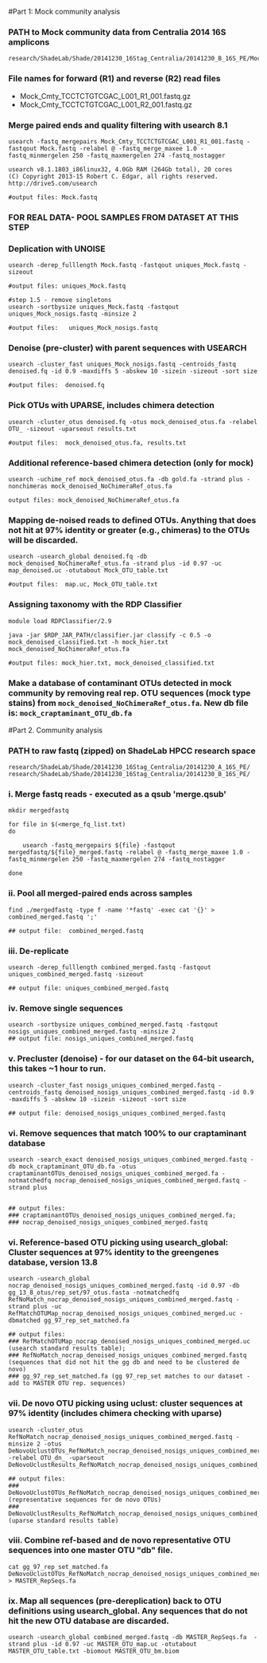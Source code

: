 #Part 1:  Mock community analysis
### PATH to Mock community data from Centralia 2014 16S amplicons
```
research/ShadeLab/Shade/20141230_16Stag_Centralia/20141230_B_16S_PE/Mock_Cmty_TCCTCTGTCGAC_L001_R*
```

### File names for forward (R1) and reverse (R2) read files
* Mock_Cmty_TCCTCTGTCGAC_L001_R1_001.fastq.gz
* Mock_Cmty_TCCTCTGTCGAC_L001_R2_001.fastq.gz

### Merge paired ends and quality filtering with usearch 8.1
```
usearch -fastq_mergepairs Mock_Cmty_TCCTCTGTCGAC_L001_R1_001.fastq -fastqout Mock.fastq -relabel @ -fastq_merge_maxee 1.0 -fastq_minmergelen 250 -fastq_maxmergelen 274 -fastq_nostagger

usearch v8.1.1803_i86linux32, 4.0Gb RAM (264Gb total), 20 cores
(C) Copyright 2013-15 Robert C. Edgar, all rights reserved.
http://drive5.com/usearch

#output files: Mock.fastq
```

### FOR REAL DATA-  POOL SAMPLES FROM DATASET AT THIS STEP

### Deplication with UNOISE
```
usearch -derep_fulllength Mock.fastq -fastqout uniques_Mock.fastq -sizeout

#output files: uniques_Mock.fastq

#step 1.5 - remove singletons
usearch -sortbysize uniques_Mock.fastq -fastqout uniques_Mock_nosigs.fastq -minsize 2

#output files:   uniques_Mock_nosigs.fastq
```

### Denoise (pre-cluster) with parent sequences with USEARCH
```
usearch -cluster_fast uniques_Mock_nosigs.fastq -centroids_fastq denoised.fq -id 0.9 -maxdiffs 5 -abskew 10 -sizein -sizeout -sort size

#output files:  denoised.fq
```

### Pick OTUs with UPARSE, includes chimera detection
```
usearch -cluster_otus denoised.fq -otus mock_denoised_otus.fa -relabel OTU_ -sizeout -uparseout results.txt   

#output files:  mock_denoised_otus.fa, results.txt   
```

### Additional reference-based chimera detection (only for mock)
```
usearch -uchime_ref mock_denoised_otus.fa -db gold.fa -strand plus -nonchimeras mock_denoised_NoChimeraRef_otus.fa

output files: mock_denoised_NoChimeraRef_otus.fa
```

### Mapping de-noised reads to defined OTUs.  Anything that does not hit at 97% identity or greater (e.g., chimeras) to the OTUs will be discarded.   
```
usearch -usearch_global denoised.fq -db mock_denoised_NoChimeraRef_otus.fa -strand plus -id 0.97 -uc map_denoised.uc -otutabout Mock_OTU_table.txt

#output files:  map.uc, Mock_OTU_table.txt
```

### Assigning taxonomy with the RDP Classifier
```
module load RDPClassifier/2.9

java -jar $RDP_JAR_PATH/classifier.jar classify -c 0.5 -o mock_denoised_classified.txt -h mock_hier.txt mock_denoised_NoChimeraRef_otus.fa

#output files: mock_hier.txt, mock_denoised_classified.txt
```

### Make a database of contaminant OTUs detected in mock community by removing real rep. OTU sequences (mock type stains) from `mock_denoised_NoChimeraRef_otus.fa`.  New db file is: `mock_craptaminant_OTU_db.fa`


#Part 2.  Community analysis
### PATH to raw fastq (zipped) on ShadeLab HPCC research space

```
research/ShadeLab/Shade/20141230_16Stag_Centralia/20141230_A_16S_PE/
research/ShadeLab/Shade/20141230_16Stag_Centralia/20141230_B_16S_PE/
```

### i.  Merge fastq reads - executed as a qsub 'merge.qsub'

```
mkdir mergedfastq

for file in $(<merge_fq_list.txt)
do

    usearch -fastq_mergepairs ${file} -fastqout mergedfastq/${file}_merged.fastq -relabel @ -fastq_merge_maxee 1.0 -fastq_minmergelen 250 -fastq_maxmergelen 274 -fastq_nostagger

done
```

### ii.  Pool all merged-paired ends across samples

```
find ./mergedfastq -type f -name '*fastq' -exec cat '{}' > combined_merged.fastq ';'

## output file:  combined_merged.fastq
```

### iii.  De-replicate

```
usearch -derep_fulllength combined_merged.fastq -fastqout uniques_combined_merged.fastq -sizeout

## output file: uniques_combined_merged.fastq
```

### iv.  Remove single sequences

```
usearch -sortbysize uniques_combined_merged.fastq -fastqout nosigs_uniques_combined_merged.fastq -minsize 2
## output file: nosigs_uniques_combined_merged.fastq
```

### v. Precluster (denoise) - for our dataset on the 64-bit usearch, this takes ~1 hour to run.

```
usearch -cluster_fast nosigs_uniques_combined_merged.fastq -centroids_fastq denoised_nosigs_uniques_combined_merged.fastq -id 0.9 -maxdiffs 5 -abskew 10 -sizein -sizeout -sort size

## output file: denoised_nosigs_uniques_combined_merged.fastq
```

### vi.  Remove sequences that match 100% to our craptaminant database

```
usearch -search_exact denoised_nosigs_uniques_combined_merged.fastq -db mock_craptaminant_OTU_db.fa -otus craptaminantOTUs_denoised_nosigs_uniques_combined_merged.fa -notmatchedfq nocrap_denoised_nosigs_uniques_combined_merged.fastq -strand plus


## output files:
### craptaminantOTUs_denoised_nosigs_uniques_combined_merged.fa;
### nocrap_denoised_nosigs_uniques_combined_merged.fastq
```

### vi.  Reference-based OTU picking using usearch_global: Cluster sequences at 97% identity to the greengenes database, version 13.8

```
usearch -usearch_global nocrap_denoised_nosigs_uniques_combined_merged.fastq -id 0.97 -db gg_13_8_otus/rep_set/97_otus.fasta -notmatchedfq RefNoMatch_nocrap_denoised_nosigs_uniques_combined_merged.fastq -strand plus -uc RefMatchOTUMap_nocrap_denoised_nosigs_uniques_combined_merged.uc -dbmatched gg_97_rep_set_matched.fa

## output files:
### RefMatchOTUMap_nocrap_denoised_nosigs_uniques_combined_merged.uc (usearch standard results table);
### RefNoMatch_nocrap_denoised_nosigs_uniques_combined_merged.fastq (sequences that did not hit the gg db and need to be clustered de novo)
### gg_97_rep_set_matched.fa (gg 97_rep_set matches to our dataset - add to MASTER OTU rep. sequences)
```

### vii.  De novo OTU picking using uclust:  cluster sequences at 97% identity (includes chimera checking with uparse)

```
usearch -cluster_otus RefNoMatch_nocrap_denoised_nosigs_uniques_combined_merged.fastq -minsize 2 -otus DeNovoUclustOTUs_RefNoMatch_nocrap_denoised_nosigs_uniques_combined_merged.fa -relabel OTU_dn_ -uparseout DeNovoUclustResults_RefNoMatch_nocrap_denoised_nosigs_uniques_combined_merged.up

## output files:
### DeNovoUclustOTUs_RefNoMatch_nocrap_denoised_nosigs_uniques_combined_merged.fa (representative sequences for de novo OTUs)
### DeNovoUclustResults_RefNoMatch_nocrap_denoised_nosigs_uniques_combined_merged.up (uparse standard results table)
```

### viii.  Combine ref-based and de novo representative OTU sequences into one master OTU "db" file.

```
cat gg_97_rep_set_matched.fa DeNovoUclustOTUs_RefNoMatch_nocrap_denoised_nosigs_uniques_combined_merged.fa > MASTER_RepSeqs.fa
```

### ix.  Map all sequences (pre-dereplication) back to OTU definitions using usearch_global.  Any sequences that do not hit the new OTU database are discarded.

```
usearch -usearch_global combined_merged.fastq -db MASTER_RepSeqs.fa  -strand plus -id 0.97 -uc MASTER_OTU_map.uc -otutabout MASTER_OTU_table.txt -biomout MASTER_OTU_bm.biom
```
